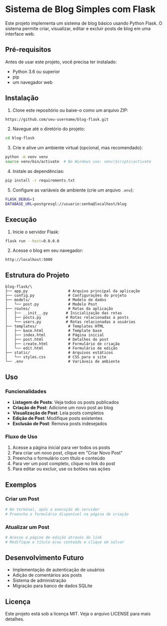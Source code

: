 # Sistema de Blog Simples com Flask

Este projeto implementa um sistema de blog básico usando Python Flask. O sistema permite criar, visualizar, editar e excluir posts de blog em uma interface web.

## Pré-requisitos
Antes de usar este projeto, você precisa ter instalado:
- Python 3.6 ou superior
- pip
- um navegador web

## Instalação
1. Clone este repositório ou baixe-o como um arquivo ZIP:
```bash
https://github.com/seu-username/blog-flask.git
```

2. Navegue até o diretório do projeto:
```bash
cd blog-flask
```

3. Crie e ative um ambiente virtual (opcional, mas recomendado):
```bash
python -m venv venv
source venv/bin/activate  # No Windows use: venv\Scripts\activate
```

4. Instale as dependências:
```bash
pip install -r requirements.txt
```

5. Configure as variáveis de ambiente (crie um arquivo `.env`):
```bash
FLASK_DEBUG=1
DATABASE_URL=postgresql://usuario:senha@localhost/blog
```

## Execução
1. Inicie o servidor Flask:
```bash
flask run --host=0.0.0.0
```

2. Acesse o blog em seu navegador:
```
http://localhost:5000
```

## Estrutura do Projeto
```
blog-flask/\
├── app.py                  # Arquivo principal da aplicação
├── config.py               # Configurações do projeto
├── models/                 # Modelo de dados
│   └── post.py             # Modelo Post
├── routes/                 # Rotas da aplicação
│   ├── __init__.py        # Inicialização das rotas
│   ├── posts.py           # Rotas relacionadas a posts
│   └── users.py           # Rotas relacionadas a usuários
├── templates/              # Templates HTML
│   ├── base.html           # Template base
│   ├── index.html          # Página inicial
│   ├── post.html           # Detalhes do post
│   ├── create.html         # Formulário de criação
│   └── edit.html           # Formulário de edição
├── static/                 # Arquivos estáticos
│   └── styles.css          # CSS para o site
└── .env                    # Variáveis de ambiente
```

## Uso
### Funcionalidades
- **Listagem de Posts**: Veja todos os posts publicados
- **Criação de Post**: Adicione um novo post ao blog
- **Visualização de Post**: Leia posts completos
- **Edição de Post**: Modifique posts existentes
- **Exclusão de Post**: Remova posts indesejados

### Fluxo de Uso
1. Acesse a página inicial para ver todos os posts
2. Para criar um novo post, clique em "Criar Novo Post"
3. Preencha o formulário com título e conteúdo
4. Para ver um post completo, clique no link do post
5. Para editar ou excluir, use os botões nas ações

## Exemplos
### Criar um Post
```python
# No terminal, após a execução do servidor
# Preencha o formulário disponível na página de criação
```

### Atualizar um Post
```python
# Acesse a página de edição através do link
# Modifique o título e/ou conteúdo e clique em salvar
```

## Desenvolvimento Futuro
- Implementação de autenticação de usuários
- Adição de comentários aos posts
- Sistema de administração
- Migração para banco de dados SQLite

## Licença
Este projeto está sob a licença MIT. Veja o arquivo LICENSE para mais detalhes.